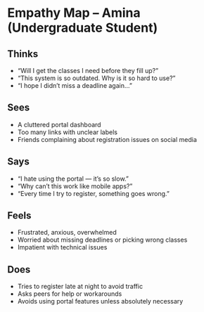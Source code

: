 # Empathy Map – Amina (Undergraduate Student)

##  Thinks
- “Will I get the classes I need before they fill up?”
- “This system is so outdated. Why is it so hard to use?”
- “I hope I didn’t miss a deadline again…”

##  Sees
- A cluttered portal dashboard
- Too many links with unclear labels
- Friends complaining about registration issues on social media

##  Says
- “I hate using the portal — it’s so slow.”
- “Why can’t this work like mobile apps?”
- “Every time I try to register, something goes wrong.”

##  Feels
- Frustrated, anxious, overwhelmed
- Worried about missing deadlines or picking wrong classes
- Impatient with technical issues

##  Does
- Tries to register late at night to avoid traffic
- Asks peers for help or workarounds
- Avoids using portal features unless absolutely necessary
